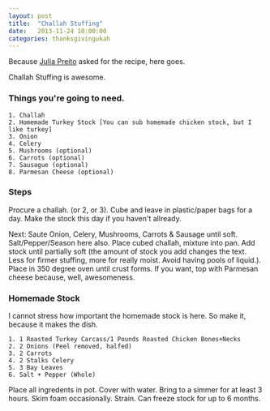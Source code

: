 ```yaml
---
layout: post
title:  "Challah Stuffing"
date:   2013-11-24 10:00:00
categories: thanksgivingukah
---
```


Because [Julia Preito](https://twitter.com/juliaprieto) asked for the recipe, here goes.

Challah Stuffing is awesome. 

### Things you're going to need.

	1. Challah
	2. Homemade Turkey Stock [You can sub homemade chicken stock, but I like turkey]
	3. Onion
	4. Celery
	5. Mushrooms (optional)
	6. Carrots (optional)
	7. Sausague (optional)
	8. Parmesan Cheese (optional)
	
### Steps
Procure a challah. (or 2, or 3). Cube and leave in plastic/paper bags for a day. Make the stock this day if you haven't allready. 

Next: Saute Onion, Celery, Mushrooms, Carrots & Sausage until soft. Salt/Pepper/Season here also. Place cubed challah, mixture into pan. Add stock until partially soft (the amount of stock you add changes the text. Less for firmer stuffing, more for really moist. Avoid having pools of liquid.). Place in 350 degree oven until crust forms. If you want, top with Parmesan cheese because, well, awesomeness. 

### Homemade Stock
I cannot stress how important the homemade stock is here. So make it, because it makes the dish. 

	1. 1 Roasted Turkey Carcass/1 Pounds Roasted Chicken Bones+Necks
	2. 2 Onions (Peel removed, halfed)
	3. 2 Carrots
	4. 2 Stalks Celery
	5. 3 Bay Leaves
	6. Salt + Pepper (Whole)
	
Place all ingredents in pot. Cover with water. Bring to a simmer for at least 3 hours. Skim foam occasionally. Strain. Can freeze stock for up to 6 months. 
